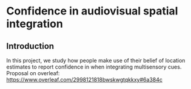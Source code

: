 # Confidence in audiovisual spatial integration

## Introduction
In this project, we study how people make use of their belief of location estimates to report confidence in when integrating multisensory cues. Proposal on overleaf: https://www.overleaf.com/2998121818bwskwgtqkkxy#6a384c

